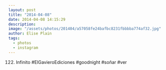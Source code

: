 ```yaml
---
layout: post
title: "2014-04-08"
date: 2014-04-08 14:15:29
description: 
image: "/assets/photos/201404/a57058fe24bafbc8231fbbbba774af32.jpg"
author: Elise Plain
tags: 
  - photos
  - instagram
---
```


122. Infinito #ElGavieroEdiciones #goodnight #soñar #ver
<p></p>
